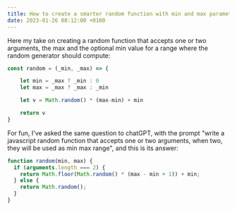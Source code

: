 ```yaml
---
title: How to create a smarter random function with min and max parameters
date: 2023-01-26 08:12:00 +0100
---
```




Here my take on creating a random function that accepts one or two arguments, the max and the optional min value for a range where the random generator should compute:

```js
const random = (_min, _max) => {

    let min = _max ? _min : 0
    let max = _max ? _max : _min

    let v = Math.random() * (max-min) + min

    return v
}
```

For fun, I've asked the same question to chatGPT, with the prompt "write a javascript random function that accepts one or two arguments, when two, they will be used as min max range", and this is its answer:

```js
function random(min, max) {
  if (arguments.length === 2) {
    return Math.floor(Math.random() * (max - min + 1)) + min;
  } else {
    return Math.random();
  }
}
```

